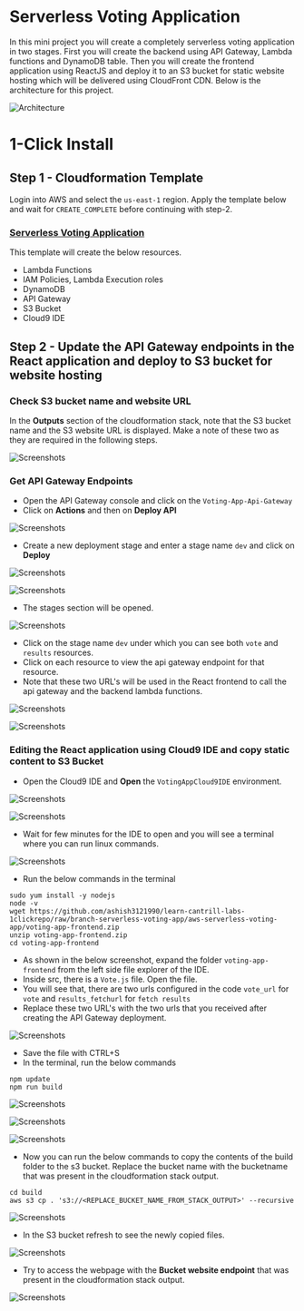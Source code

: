 
# Serverless Voting Application

In this mini project you will create a completely serverless voting application in two stages. First you will create the backend using API Gateway, Lambda functions and DynamoDB table. Then you will create the frontend application using ReactJS and deploy it to an S3 bucket for static website hosting which will be delivered using CloudFront CDN. Below is the architecture for this project.

![Architecture](Architecture-ServerlessVotingApp.png)

# 1-Click Install

## Step 1 - Cloudformation Template

Login into AWS and select the `us-east-1` region. Apply the template below and wait for `CREATE_COMPLETE` before continuing with step-2.
### [Serverless Voting Application](https://console.aws.amazon.com/cloudformation/home?region=us-east-1#/stacks/create/review?templateURL=https://github.com/ashish3121990/learn-cantrill-labs-1clickrepo/blob/branch-serverless-voting-app/aws-serverless-voting-app/aws-serverless-voting-app.yaml&stackName=Serverless-Voting-App-Demo)

This template will create the below resources.
- Lambda Functions
- IAM Policies, Lambda Execution roles
- DynamoDB
- API Gateway
- S3 Bucket
- Cloud9 IDE

## Step 2 - Update the API Gateway endpoints in the React application and deploy to S3 bucket for website hosting

### Check S3 bucket name and website URL

In the **Outputs** section of the cloudformation stack, note that the S3 bucket name and the S3 website URL is displayed. Make a note of these two as they are required in the following steps.

![Screenshots](./Screenshots/cfoutputs.png)

### Get API Gateway Endpoints

- Open the API Gateway console and click on the `Voting-App-Api-Gateway` 
- Click on **Actions** and then on **Deploy API**

![Screenshots](./Screenshots/apigateway/18.png)

- Create a new deployment stage and enter a stage name `dev` and click on **Deploy**

![Screenshots](./Screenshots/apigateway/19.png)

![Screenshots](./Screenshots/apigateway/20.png)

- The stages section will be opened.

![Screenshots](./Screenshots/apigateway/21.png)

- Click on the stage name `dev` under which you can see both `vote` and `results` resources.
- Click on each resource to view the api gateway endpoint for that resource.
- Note that these two URL's will be used in the React frontend to call the api gateway and the backend lambda functions.

![Screenshots](./Screenshots/apigateway/22.png)

![Screenshots](./Screenshots/apigateway/23.png)

### Editing the React application using Cloud9 IDE and copy static content to S3 Bucket

- Open the Cloud9 IDE and **Open** the `VotingAppCloud9IDE` environment.

![Screenshots](./Screenshots/cloud9/15.png)

![Screenshots](./Screenshots/cloud9/16.png)

- Wait for few minutes for the IDE to open and you will see a terminal where you can run linux commands.

![Screenshots](./Screenshots/cloud9/22.png)

- Run the below commands in the terminal

```
sudo yum install -y nodejs
node -v
wget https://github.com/ashish3121990/learn-cantrill-labs-1clickrepo/raw/branch-serverless-voting-app/aws-serverless-voting-app/voting-app-frontend.zip
unzip voting-app-frontend.zip
cd voting-app-frontend
```

- As shown in the below screenshot, expand the folder `voting-app-frontend` from the left side file explorer of the IDE.
- Inside src, there is a `Vote.js` file. Open the file.
- You will see that, there are two urls configured in the code `vote_url` for `vote` and `results_fetchurl` for `fetch results`
- Replace these two URL's with the two urls that you received after creating the API Gateway deployment.

![Screenshots](./Screenshots/cloud9/24.png)

- Save the file with CTRL+S
- In the terminal, run the below commands

```
npm update
npm run build
```

![Screenshots](./Screenshots/cloud9/25.png)

![Screenshots](./Screenshots/cloud9/26.png)

![Screenshots](./Screenshots/cloud9/27.png)

- Now you can run the below commands to copy the contents of the build folder to the s3 bucket. Replace the bucket name with the bucketname that was present in the cloudformation stack output.

```
cd build
aws s3 cp . 's3://<REPLACE_BUCKET_NAME_FROM_STACK_OUTPUT>' --recursive
```

![Screenshots](./Screenshots/cloud9/28.png)

- In the S3 bucket refresh to see the newly copied files.

![Screenshots](./Screenshots/cloud9/29.png)

- Try to access the webpage with the **Bucket website endpoint** that was present in the cloudformation stack output.

![Screenshots](./Screenshots/cloud9/30.png)










